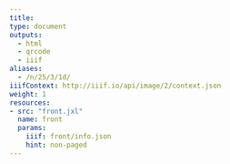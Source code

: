 ```yaml
---
title:
type: document
outputs:
  - html
  - qrcode
  - iiif
aliases:
  - /n/25/3/1d/
iiifContext: http://iiif.io/api/image/2/context.json
weight: 1
resources:
- src: "front.jxl"
  name: front
  params:
    iiif: front/info.json
    hint: non-paged
---
```

